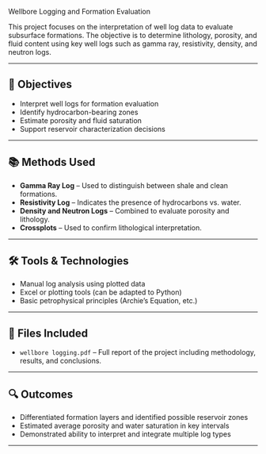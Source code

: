 
 Wellbore Logging and Formation Evaluation

This project focuses on the interpretation of well log data to evaluate subsurface formations. The objective is to determine lithology, porosity, and fluid content using key well logs such as gamma ray, resistivity, density, and neutron logs.

---

## 📌 Objectives

- Interpret well logs for formation evaluation
- Identify hydrocarbon-bearing zones
- Estimate porosity and fluid saturation
- Support reservoir characterization decisions

---

## 📚 Methods Used

- **Gamma Ray Log** – Used to distinguish between shale and clean formations.
- **Resistivity Log** – Indicates the presence of hydrocarbons vs. water.
- **Density and Neutron Logs** – Combined to evaluate porosity and lithology.
- **Crossplots** – Used to confirm lithological interpretation.

---

## 🛠 Tools & Technologies

- Manual log analysis using plotted data
- Excel or plotting tools (can be adapted to Python)
- Basic petrophysical principles (Archie’s Equation, etc.)

---

## 📁 Files Included

- `wellbore logging.pdf` – Full report of the project including methodology, results, and conclusions.

---

## 🔍 Outcomes

- Differentiated formation layers and identified possible reservoir zones
- Estimated average porosity and water saturation in key intervals
- Demonstrated ability to interpret and integrate multiple log types

---

